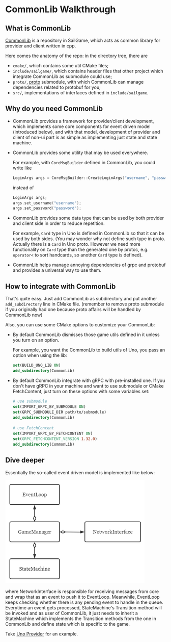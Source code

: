 # CommonLib Walkthrough

## What is CommonLib

[CommonLib](https://github.com/SailGame/CommonLib) is a repository in SailGame, which acts as common library for provider and client written in cpp.

Here comes the anatomy of the repo: in the directory tree, there are

+ `cmake/`, which contains some util CMake files;
+ `include/sailgame/`, which contains header files that other project which integrate CommonLib as submodule could use;
+ `proto/`, [proto](https://github.com/SailGame/proto) submodule, with which CommonLib can manage dependencies related to protobuf for you;
+ `src/`, implementations of interfaces defined in `include/sailgame`.

## Why do you need CommonLib

+ CommonLib provides a framework for provider/client development, which implements some core components for event driven model (introduced below), and with that model, development of provider and client of non-ui part is as simple as implementing just state and state machine.

+ CommonLib provides some utility that may be used everywhere. 

  For example, with `CoreMsgBuilder` defined in CommonLib, you could write like

  ```c++
  LoginArgs args = CoreMsgBuilder::CreateLoginArgs("username", "password");
  ```

  instead of

  ```c++
  LoginArgs args;
  args.set_username("username");
  args.set_password("password");
  ```

+ CommonLib provides some data type that can be used by both provider and client side in order to reduce repetition.

  For example, `Card` type in Uno is defined in CommonLib so that it can be used by both sides. (You may wonder why not define such type in proto. Actually there is a `Card` in Uno proto. However we need more functionality on `Card` type than the generated one by protoc, e.g. `operator<` to sort handcards, so another `Card` type is defined).

+ CommonLib helps manage annoying dependencies of grpc and protobuf and provides a universal way to use them.

## How to integrate with CommonLib

That's quite easy. Just add CommonLib as subdirectory and put another `add_subdirectory` line in CMake file. (remember to remove proto submodule if you originally had one because proto affairs will be handled by CommonLib now)

Also, you can use some CMake options to customize your CommonLib:

+ By default CommonLib dismisses those game utils defined in it unless you turn on an option.

  For example, you want the CommonLib to build utils of Uno, you pass an option when using the lib:

  ```cmake
  set(BUILD_UNO_LIB ON)
  add_subdirectory(CommonLib)
  ```

+ By default CommonLib integrate with gRPC with pre-installed one. If you don't have gRPC in your machine and want to use submodule or CMake FetchContent, just turn on these options with some variables set:

  ```cmake
  # use submodule
  set(IMPORT_GRPC_BY_SUBMODULE ON)
  set(GRPC_SUBMODULE_DIR path/to/submodule)
  add_subdirectory(CommonLib)
  
  # use FetchContent
  set(IMPORT_GRPC_BY_FETCHCONTENT ON)
  set(GRPC_FETCHCONTENT_VERSION 1.32.0)
  add_subdirectory(CommonLib)
  ```

## Dive deeper

Essentially the so-called event driven model is implemented like below:

![](../assets/common-lib.png)

where NetworkInterface is responsible for receiving messages from core and wrap that as an event to push it to EventLoop. Meanwhile, EventLoop keeps checking whether there is any pending event to handle in the queue. Everytime an event gets processed, StateMachine's Transition method will be invoked and as user of CommonLib, it just needs to inherit a StateMachine which implements the Transition methods from the one in CommonLib and define state which is specific to the game.

Take [Uno Provider](https://github.com/SailGame/Uno) for an example.